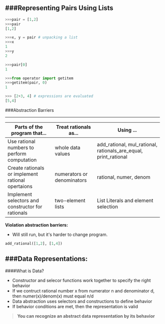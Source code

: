 ###Representing Pairs Using Lists
------

```python
>>>pair = [1,2]
>>>pair
[1,2]

>>>x, y = pair # unpacking a list
>>>x
1
>>>y
2

>>>pair[0]
1

>>>from operator import getitem
>>>getitem(pair, 0)
1

>>> [2+3, 4] # expressions are evaluated
[5,4]
```


###Abstraction Barriers
________

Parts of the program that... | Treat rationals as... | Using ...
---| --- | ---
Use rational numbers to perform computation | whole data values | add_rational, mul_rational, rationals_are_equal, print_rational 
Create rationals or implement rational opertaions | numerators or denominators | rational, numer, denom
Implement selectors and constructor for rationals | two-element lists | List Literals and element selection


**Violation abstraction barriers:** 
- Will still run, but it's harder to change program. 

```python
add_rational([1,2], [1,4])
```

###Data Representations:
------
####What is Data?
- Constructor and selecor functions work together to specify the right behavior
- If we contruct rational number x from numerator n and denominator d, then numer(x)/denom(x) must equal n/d
- Data abstraction uses selectors and constructions to define behavior 
- If behavior conditions are met, then the representation is valid

>**You can recognize an abstract data representation by its behavior**
